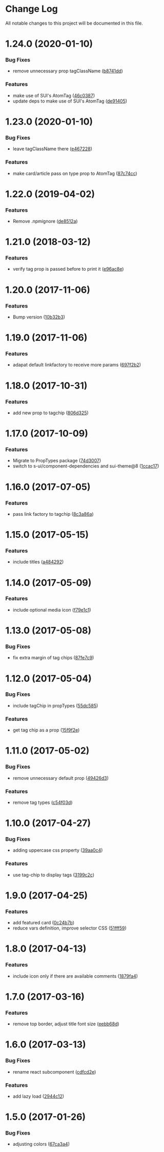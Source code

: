 # Change Log

All notable changes to this project will be documented in this file.

# 1.24.0 (2020-01-10)


### Bug Fixes

* remove unnecessary prop tagClassName ([b8741dd](https://github.com/SUI-Components/schibsted-spain-components/commit/b8741dde35232df9269ff08810e2f3b81799dec1))


### Features

* make use of SUI's AtomTag ([46c0387](https://github.com/SUI-Components/schibsted-spain-components/commit/46c03879f1fcec4785cf9b7f3ccb739c58750cf1))
* update deps to make use of SUI's AtomTag ([de91405](https://github.com/SUI-Components/schibsted-spain-components/commit/de914057214f6a6c5d6865b7df36c460ea2f1af7))



# 1.23.0 (2020-01-10)


### Bug Fixes

* leave tagClassName there ([e467228](https://github.com/SUI-Components/schibsted-spain-components/commit/e4672286268c7c28ce7e7c4e98e35bb19f596930))


### Features

* make card/article pass on type prop to AtomTag ([87c74cc](https://github.com/SUI-Components/schibsted-spain-components/commit/87c74cc3ee94ecd0b348c95a6185a6c6d9194b52))



# 1.22.0 (2019-04-02)


### Features

* Remove .npmignore ([de8512a](https://github.com/SUI-Components/schibsted-spain-components/commit/de8512a7cacb06e5ebc86b00ce19942a3c769052))



# 1.21.0 (2018-03-12)


### Features

* verify tag prop is passed before to print it ([e96ac8e](https://github.com/SUI-Components/schibsted-spain-components/commit/e96ac8e53986f366992c63ce9d5c423ba95dd11c))



# 1.20.0 (2017-11-06)


### Features

* Bump version ([10b32b3](https://github.com/SUI-Components/schibsted-spain-components/commit/10b32b36fb5699aa75032c662feed87243678faa))



# 1.19.0 (2017-11-06)


### Features

* adapat default linkfactory to receive more params ([697f2b2](https://github.com/SUI-Components/schibsted-spain-components/commit/697f2b23364447cab36feed368569b081ea1bc9c))



# 1.18.0 (2017-10-31)


### Features

* add new prop to tagchip ([806d325](https://github.com/SUI-Components/schibsted-spain-components/commit/806d32592b751edbdac1a63f6d73217a73730524))



# 1.17.0 (2017-10-09)


### Features

* Migrate to PropTypes package ([74d3007](https://github.com/SUI-Components/schibsted-spain-components/commit/74d3007ebe095368f1ed9f1b385128f5c796da9e))
* switch to s-ui/component-dependencies and sui-theme@8 ([1ccac17](https://github.com/SUI-Components/schibsted-spain-components/commit/1ccac17cbf75bac26d5c0ed69527ab7aadcee1a9))



# 1.16.0 (2017-07-05)


### Features

* pass link factory to tagchip ([8c3a86a](https://github.com/SUI-Components/schibsted-spain-components/commit/8c3a86a8e47a1e0d94f516a76827045320f0b350))



# 1.15.0 (2017-05-15)


### Features

* include titles ([a484292](https://github.com/SUI-Components/schibsted-spain-components/commit/a48429207d70d64df0c1ca913e652cbada5a392c))



# 1.14.0 (2017-05-09)


### Features

* include optional media icon ([f79e1c1](https://github.com/SUI-Components/schibsted-spain-components/commit/f79e1c142a7c176d713a3cddba6c4d9901043233))



# 1.13.0 (2017-05-08)


### Bug Fixes

* fix extra margin of tag chips ([87fe7c9](https://github.com/SUI-Components/schibsted-spain-components/commit/87fe7c951aec7dc698ce820d0931f90f5251202a))



# 1.12.0 (2017-05-04)


### Bug Fixes

* include tagChip in propTypes ([55dc585](https://github.com/SUI-Components/schibsted-spain-components/commit/55dc585f64cb5febb59fc65c36004b7f469c9fcb))


### Features

* get tag chip as a prop ([15f9f2e](https://github.com/SUI-Components/schibsted-spain-components/commit/15f9f2e6dd33d2f5ebf62980c88f41a6eb4cb47f))



# 1.11.0 (2017-05-02)


### Bug Fixes

* remove unnecessary default prop ([49426d3](https://github.com/SUI-Components/schibsted-spain-components/commit/49426d3eeb367644161f1db4096217d1ccd9ccaa))


### Features

* remove tag types ([c54f03d](https://github.com/SUI-Components/schibsted-spain-components/commit/c54f03dba51d7984aceb2341aaf2a1d2a3c488f8))



# 1.10.0 (2017-04-27)


### Bug Fixes

* adding uppercase css property ([39aa0c4](https://github.com/SUI-Components/schibsted-spain-components/commit/39aa0c449fb428d4a7e4febf768eac21013625c2))


### Features

* use tag-chip to display tags ([3199c2c](https://github.com/SUI-Components/schibsted-spain-components/commit/3199c2c3abdfb3ae8966f96de82f007e7bacc759))



# 1.9.0 (2017-04-25)


### Features

* add featured card ([0c24b7b](https://github.com/SUI-Components/schibsted-spain-components/commit/0c24b7bc8484e5e6deeed3202eb84cde5984adac))
* reduce vars definition, improve selector CSS ([51fff59](https://github.com/SUI-Components/schibsted-spain-components/commit/51fff59e7252931faeec665ad0aa6eba13c6f332))



# 1.8.0 (2017-04-13)


### Features

* include icon only if there are available comments ([1879fa4](https://github.com/SUI-Components/schibsted-spain-components/commit/1879fa443334822800c415719821d5ea84aa75fa))



# 1.7.0 (2017-03-16)


### Features

* remove top border, adjust title font size ([eebb68d](https://github.com/SUI-Components/schibsted-spain-components/commit/eebb68df741d009d529b2e2bdcb40983866ddcc3))



# 1.6.0 (2017-03-13)


### Bug Fixes

* rename react subcomponent ([cdfcd2e](https://github.com/SUI-Components/schibsted-spain-components/commit/cdfcd2e4e7b0ba00258ef76b9f6980f635a2c306))


### Features

* add lazy load ([2944c12](https://github.com/SUI-Components/schibsted-spain-components/commit/2944c126944f5f9536d1a06e046a375662d19ae1))



# 1.5.0 (2017-01-26)


### Bug Fixes

* adjusting colors ([67ca3a4](https://github.com/SUI-Components/schibsted-spain-components/commit/67ca3a4ae10afd0b6d5d49e19acfb702791b306e))



